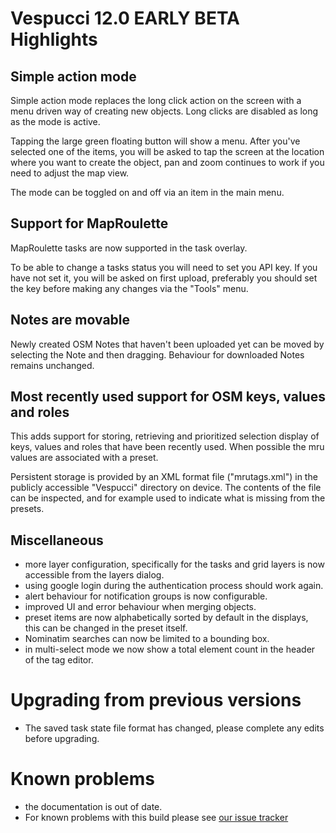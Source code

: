 # Vespucci 12.0 EARLY BETA Highlights

## Simple action mode

Simple action mode replaces the long click action on the screen with a menu driven way of creating new objects. Long clicks are disabled as long as the mode is active.

Tapping the large green floating button will show a menu. After you've selected one of the items, you will be asked to tap the screen at the location where you want to create the object, pan and zoom continues to work if you need to adjust the map view. 

The mode can be toggled on and off via an item in the main menu.

## Support for MapRoulette

MapRoulette tasks are now supported in the task overlay. 

To be able to change a tasks status you will need to set you API key. If you have not set it, you will be asked on first upload, preferably you should set the key before making any changes via the "Tools" menu.

## Notes are movable

Newly created OSM Notes that haven't been uploaded yet can be moved by selecting the Note and then dragging. Behaviour for downloaded Notes remains unchanged. 

## Most recently used support for OSM keys, values and roles

This adds support for storing, retrieving and prioritized selection display of keys, values and roles that have been recently used. When possible the mru values are associated with a preset.

Persistent storage is provided by an XML format file ("mrutags.xml") in the publicly accessible "Vespucci" directory on device. The contents of the file can be inspected, and for example used to indicate what is missing from the presets.

## Miscellaneous

* more layer configuration, specifically for the tasks and grid layers is now accessible from the layers dialog.
* using google login during the authentication process should work again.
* alert behaviour for notification groups is now configurable.
* improved UI and error behaviour when merging objects. 
* preset items are now alphabetically sorted by default in the displays, this can be changed in the preset itself. 
* Nominatim searches can now be limited to a bounding box.
* in multi-select mode we now show a total element count in the header of the tag editor.

# Upgrading from previous versions

* The saved task state file format has changed, please complete any edits before upgrading.

# Known problems

* the documentation is out of date.
* For known problems with this build please see [our issue tracker](https://github.com/MarcusWolschon/osmeditor4android/issues)

